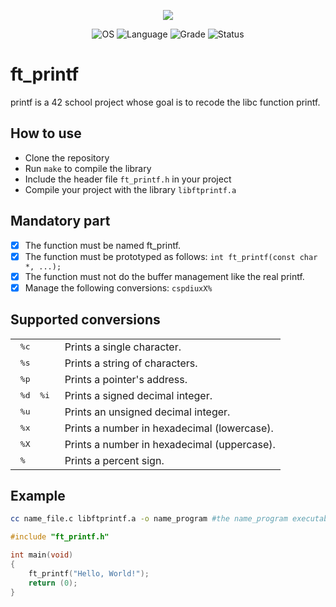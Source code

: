 
<p align="center">
    <img src="https://game.42sp.org.br/static/assets/achievements/ft_printfe.png">
</p>

<p align="center">
    <img src="https://img.shields.io/badge/OS-Linux-blue" alt="OS">
    <img src="https://img.shields.io/badge/Language-C%20%7C%20C%2B%2B-orange.svg" alt="Language">
    <img src="https://img.shields.io/badge/Grade-100%2F100-brightgreen.svg" alt="Grade">
    <img src="https://img.shields.io/badge/Status-Completed-brightgreen.svg" alt="Status">
</p>

# ft_printf
printf is a 42 school project whose goal is to recode the libc function printf.
## How to use
- Clone the repository
- Run `make` to compile the library
- Include the header file `ft_printf.h` in your project
- Compile your project with the library `libftprintf.a`

## Mandatory part
- [x] The function must be named ft_printf.
- [x] The function must be prototyped as follows: `int ft_printf(const char *, ...);`
- [x] The function must not do the buffer management like the real printf.
- [x] Manage the following conversions: `cspdiuxX%`

## Supported conversions

<table>
  <tr><td><kbd>&nbsp;%c&nbsp;</td><td>Prints a single character.</td></tr>
    <tr><td><kbd>&nbsp;%s&nbsp;</td><td>Prints a string of characters.</td></tr>
    <tr><td><kbd>&nbsp;%p&nbsp;</td><td>Prints a pointer's address.</td></tr>
    <tr><td><kbd>&nbsp;%d&nbsp;&nbsp;%i&nbsp;</td><td>Prints a signed decimal integer.</td></tr>
    <tr><td><kbd>&nbsp;%u&nbsp;</td><td>Prints an unsigned decimal integer.</td></tr>
    <tr><td><kbd>&nbsp;%x&nbsp;</td><td>Prints a number in hexadecimal (lowercase).</td></tr>
    <tr><td><kbd>&nbsp;%X&nbsp;</td><td>Prints a number in hexadecimal (uppercase).</td></tr>
    <tr><td><kbd>&nbsp;%&nbsp;</td><td>Prints a percent sign.</td></tr>
</table>

## Example
```bash
cc name_file.c libftprintf.a -o name_program #the name_program executable
```

```c
#include "ft_printf.h"

int main(void)
{
    ft_printf("Hello, World!");
    return (0);
}
```
